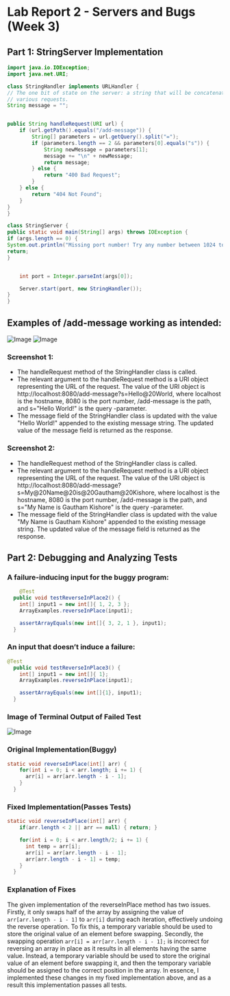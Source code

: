 # Lab Report 2 - Servers and Bugs (Week 3)

## Part 1: StringServer Implementation
```java
import java.io.IOException;
import java.net.URI;

class StringHandler implements URLHandler {
// The one bit of state on the server: a string that will be concatenated by
// various requests.
String message = "";


public String handleRequest(URI url) {
    if (url.getPath().equals("/add-message")) {
        String[] parameters = url.getQuery().split("=");
        if (parameters.length == 2 && parameters[0].equals("s")) {
            String newMessage = parameters[1];
            message += "\n" + newMessage;
            return message;
        } else {
            return "400 Bad Request";
        }
    } else {
        return "404 Not Found";
    }
}
}

class StringServer {
public static void main(String[] args) throws IOException {
if (args.length == 0) {
System.out.println("Missing port number! Try any number between 1024 to 49151");
return;
}


    int port = Integer.parseInt(args[0]);

    Server.start(port, new StringHandler());
}
}
```
## Examples of /add-message working as intended:


![Image](https://user-images.githubusercontent.com/58676663/233942503-8500772e-1aa3-484b-8a3d-2921e551d50b.png)
![Image](https://user-images.githubusercontent.com/58676663/233942827-7bcb3c39-cb38-4669-b565-a58b59b91936.png)

### Screenshot 1:
- The handleRequest method of the StringHandler class is called.
- The relevant argument to the handleRequest method is a URI object representing the URL of the request. The value of the URI object is http://localhost:8080/add-message?s=Hello@20World, where localhost is the hostname, 8080 is the port number, /add-message is the path, and s="Hello World!" is the query -parameter.
- The message field of the StringHandler class is updated with the value "Hello World!" appended to the existing message string. The updated value of the message field is returned as the response.

### Screenshot 2:
- The handleRequest method of the StringHandler class is called.
- The relevant argument to the handleRequest method is a URI object representing the URL of the request. The value of the URI object is http://localhost:8080/add-message?s=My@20Name@20is@20Gautham@20Kishore, where localhost is the hostname, 8080 is the port number, /add-message is the path, and s="My Name is Gautham Kishore" is the query -parameter.
- The message field of the StringHandler class is updated with the value "My Name is Gautham Kishore" appended to the existing message string. The updated value of the message field is returned as the response.



## Part 2: Debugging and Analyzing Tests

### A failure-inducing input for the buggy program:
```java
    @Test
  public void testReverseInPlace2() {
    int[] input1 = new int[]{ 1, 2, 3 };
    ArrayExamples.reverseInPlace(input1);

    assertArrayEquals(new int[]{ 3, 2, 1 }, input1);
  } 
```

### An input that doesn’t induce a failure:
```java
@Test
  public void testReverseInPlace3() {
    int[] input1 = new int[]{ 1};
    ArrayExamples.reverseInPlace(input1);

    assertArrayEquals(new int[]{1}, input1);
  }
```
### Image of Terminal Output of Failed Test
![Image](https://user-images.githubusercontent.com/58676663/234128409-6efde721-cafe-436a-880d-2519dd4985eb.png)


### Original Implementation(Buggy)
```java
static void reverseInPlace(int[] arr) {
    for(int i = 0; i < arr.length; i += 1) {
      arr[i] = arr[arr.length - i - 1];
    }
  }
```
### Fixed Implementation(Passes Tests)
```java
static void reverseInPlace(int[] arr) {
    if(arr.length < 2 || arr == null) { return; }

    for(int i = 0; i < arr.length/2; i += 1) {
      int temp = arr[i];
      arr[i] = arr[arr.length - i - 1];
      arr[arr.length - i - 1] = temp;
    }
  }
```

### Explanation of Fixes
The given implementation of the reverseInPlace method has two issues. Firstly, it only swaps half of the array by assigning the value of `arr[arr.length - i - 1]` to `arr[i]` during each iteration, effectively undoing the reverse operation. To fix this, a temporary variable should be used to store the original value of an element before swapping. Secondly, the swapping operation `arr[i] = arr[arr.length - i - 1];` is incorrect for reversing an array in place as it results in all elements having the same value. Instead, a temporary variable should be used to store the original value of an element before swapping it, and then the temporary variable should be assigned to the correct position in the array. In essence, I implemented these changes in my fixed implementation above, and as a result this implementation passes all tests.
